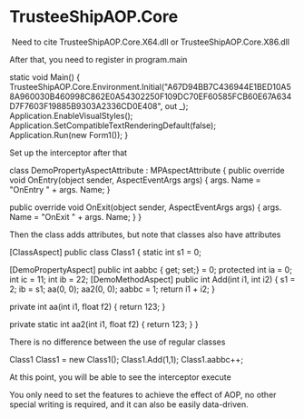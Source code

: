 # TrusteeShipAOP.Core
​
Need to cite TrusteeShipAOP.Core.X64.dll or TrusteeShipAOP.Core.X86.dll

After that, you need to register in program.main

static void Main()
        {
            TrusteeShipAOP.Core.Environment.Initial("A67D94BB7C436944E1BED10A58A960030B460998C862E0A54302250F109DC70EF60585FCB60E67A634D7F7603F19885B9303A2336CD0E408", out _);
            Application.EnableVisualStyles();
            Application.SetCompatibleTextRenderingDefault(false);
            Application.Run(new Form1());
        }

Set up the interceptor after that

class DemoPropertyAspectAttribute : MPAspectAttribute
    {
        public override void OnEntry(object sender, AspectEventArgs args)
        {
            args. Name = "OnEntry " + args. Name;
        }

public override void OnExit(object sender, AspectEventArgs args)
        {
            args. Name = "OnExit " + args. Name;
        }
    }

Then the class adds attributes, but note that classes also have attributes

[ClassAspect]
    public class Class1
    {
        static int s1 = 0;

[DemoPropertyAspect]
        public int aabbc { get; set;} = 0;
        protected int ia = 0;
        int ic = 11;
        int ib = 22;
        [DemoMethodAspect]
        public int Add(int i1, int i2)
        {
            s1 = 2;
            ib = s1;
            aa(0, 0);
            aa2(0, 0);
            aabbc = 1;
            return i1 + i2;
        }

private int aa(int i1, float f2)
        {
            return 123;
        }

private static int aa2(int i1, float f2)
        {
            return 123;
        }
    }

There is no difference between the use of regular classes

Class1 Class1 = new Class1();
            Class1.Add(1,1);
            Class1.aabbc++;

At this point, you will be able to see the interceptor execute

You only need to set the features to achieve the effect of AOP, no other special writing is required, and it can also be easily data-driven.
